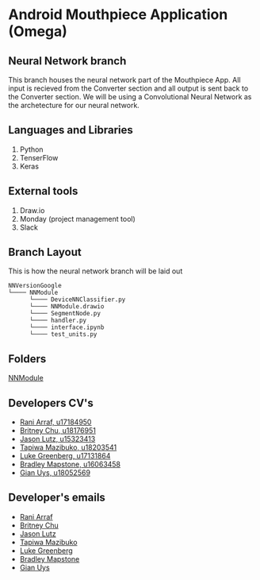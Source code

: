 # Android Mouthpiece Application (Omega)
## Neural Network branch
This branch houses the neural network part of the Mouthpiece App. All input is recieved from the Converter section and all output is sent back to the Converter section. We will be using a Convolutional Neural Network as the archetecture for our neural network. 

## Languages and Libraries
1. Python
2. TenserFlow
3. Keras

## External tools
1. Draw.io
2. Monday (project management tool)
3. Slack

## Branch Layout
This is how the neural network branch will be laid out
```
NNVersionGoogle
└──── NNModule
      └──── DeviceNNClassifier.py
      └──── NNModule.drawio
      └──── SegmentNode.py
      └──── handler.py
      └──── interface.ipynb
      └──── test_units.py
```

## Folders

[NNModule](https://github.com/RashFever/Mouthpiece/blob/NNVersionGoogle/NNModule)

## Developers CV's
* [Rani Arraf, u17184950](https://RaniArraf.github.io)
* [Britney Chu, u18176951](https://BritneyChu.github.io)
* [Jason Lutz, u15323413](https://jay-lutz.github.io)
* [Tapiwa Mazibuko, u18203541](https://Tapiwamazibuko.github.io)
* [Luke Greenberg, u17131864](https://openbracketret.github.io)
* [Bradley Mapstone, u16063458](https://bradez-of-map-n-stone.github.io/)
* [Gian Uys, u18052569](https://mruys.github.io/)

## Developer's emails
* [Rani Arraf](mailto:u17184950@tuks.co.za?subject=[GitHub]%20Neural%20Network)
* [Britney Chu](mailto:u18176951@tuks.co.za?subject=[GitHub]%20Neural%20Network)
* [Jason Lutz](mailto:u15323413@tuks.co.za?subject=[GitHub]%20Neural%20Network)
* [Tapiwa Mazibuko](mailto:u18203541@tuks.co.za?subject=[GitHub]%20Neural%20Network)
* [Luke Greenberg](mailto:u17131864@tuks.co.za?subject=[GitHub]%20Neural%20Network)
* [Bradley Mapstone](mailto:u16063458@tuks.co.za?subject=[GitHub]%20Neural%20Network)
* [Gian Uys](mailto:u18052569@tuks.co.za?subject=[GitHub]%20Neural%20Network)
